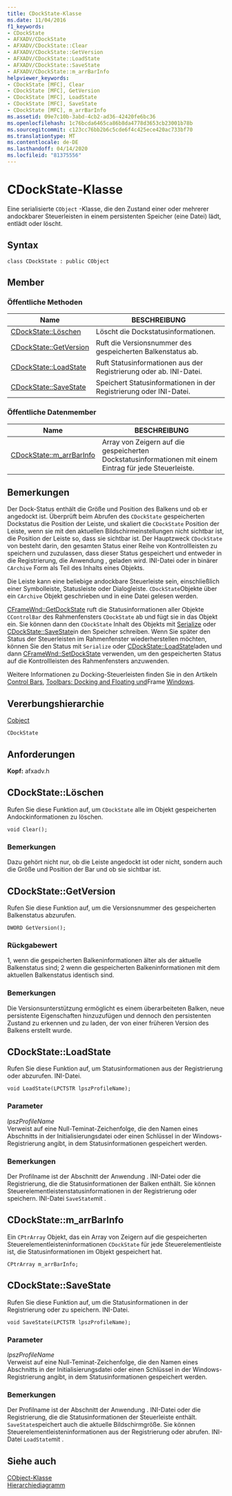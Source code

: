 ```yaml
---
title: CDockState-Klasse
ms.date: 11/04/2016
f1_keywords:
- CDockState
- AFXADV/CDockState
- AFXADV/CDockState::Clear
- AFXADV/CDockState::GetVersion
- AFXADV/CDockState::LoadState
- AFXADV/CDockState::SaveState
- AFXADV/CDockState::m_arrBarInfo
helpviewer_keywords:
- CDockState [MFC], Clear
- CDockState [MFC], GetVersion
- CDockState [MFC], LoadState
- CDockState [MFC], SaveState
- CDockState [MFC], m_arrBarInfo
ms.assetid: 09e7c10b-3abd-4cb2-ad36-42420fe6bc36
ms.openlocfilehash: 1c76bcda6465ca86b8da4778d3653cb23001b78b
ms.sourcegitcommit: c123cc76bb2b6c5cde6f4c425ece420ac733bf70
ms.translationtype: MT
ms.contentlocale: de-DE
ms.lasthandoff: 04/14/2020
ms.locfileid: "81375556"
---
```

# <a name="cdockstate-class"></a>CDockState-Klasse

Eine serialisierte `CObject` -Klasse, die den Zustand einer oder mehrerer andockbarer Steuerleisten in einem persistenten Speicher (eine Datei) lädt, entlädt oder löscht.

## <a name="syntax"></a>Syntax

```
class CDockState : public CObject
```

## <a name="members"></a>Member

### <a name="public-methods"></a>Öffentliche Methoden

|Name|BESCHREIBUNG|
|----------|-----------------|
|[CDockState::Löschen](#clear)|Löscht die Dockstatusinformationen.|
|[CDockState::GetVersion](#getversion)|Ruft die Versionsnummer des gespeicherten Balkenstatus ab.|
|[CDockState::LoadState](#loadstate)|Ruft Statusinformationen aus der Registrierung oder ab. INI-Datei.|
|[CDockState::SaveState](#savestate)|Speichert Statusinformationen in der Registrierung oder INI-Datei.|

### <a name="public-data-members"></a>Öffentliche Datenmember

|Name|BESCHREIBUNG|
|----------|-----------------|
|[CDockState::m_arrBarInfo](#m_arrbarinfo)|Array von Zeigern auf die gespeicherten Dockstatusinformationen mit einem Eintrag für jede Steuerleiste.|

## <a name="remarks"></a>Bemerkungen

Der Dock-Status enthält die Größe und Position des Balkens und ob er angedockt ist. Überprüft beim Abrufen des `CDockState` gespeicherten Dockstatus die Position der Leiste, und skaliert die `CDockState` Position der Leiste, wenn sie mit den aktuellen Bildschirmeinstellungen nicht sichtbar ist, die Position der Leiste so, dass sie sichtbar ist. Der Hauptzweck `CDockState` von besteht darin, den gesamten Status einer Reihe von Kontrollleisten zu speichern und zuzulassen, dass dieser Status gespeichert und entweder in die Registrierung, die Anwendung , geladen wird. INI-Datei oder in binärer `CArchive` Form als Teil des Inhalts eines Objekts.

Die Leiste kann eine beliebige andockbare Steuerleiste sein, einschließlich einer Symbolleiste, Statusleiste oder Dialogleiste. `CDockState`Objekte über ein `CArchive` Objekt geschrieben und in eine Datei gelesen werden.

[CFrameWnd::GetDockState](../../mfc/reference/cframewnd-class.md#getdockstate) ruft die Statusinformationen aller Objekte `CControlBar` des Rahmenfensters `CDockState` ab und fügt sie in das Objekt ein. Sie können dann den `CDockState` Inhalt des Objekts mit [Serialize](../../mfc/reference/cobject-class.md#serialize) oder [CDockState::SaveState](#savestate)in den Speicher schreiben. Wenn Sie später den Status der Steuerleisten im Rahmenfenster wiederherstellen möchten, können Sie den Status mit `Serialize` oder [CDockState::LoadState](#loadstate)laden und dann [CFrameWnd::SetDockState](../../mfc/reference/cframewnd-class.md#setdockstate) verwenden, um den gespeicherten Status auf die Kontrollleisten des Rahmenfensters anzuwenden.

Weitere Informationen zu Docking-Steuerleisten finden Sie in den Artikeln [Control Bars](../../mfc/control-bars.md), [Toolbars: Docking and Floating und](../../mfc/docking-and-floating-toolbars.md)Frame [Windows](../../mfc/frame-windows.md).

## <a name="inheritance-hierarchy"></a>Vererbungshierarchie

[Cobject](../../mfc/reference/cobject-class.md)

`CDockState`

## <a name="requirements"></a>Anforderungen

**Kopf:** afxadv.h

## <a name="cdockstateclear"></a><a name="clear"></a>CDockState::Löschen

Rufen Sie diese Funktion auf, um `CDockState` alle im Objekt gespeicherten Andockinformationen zu löschen.

```
void Clear();
```

### <a name="remarks"></a>Bemerkungen

Dazu gehört nicht nur, ob die Leiste angedockt ist oder nicht, sondern auch die Größe und Position der Bar und ob sie sichtbar ist.

## <a name="cdockstategetversion"></a><a name="getversion"></a>CDockState::GetVersion

Rufen Sie diese Funktion auf, um die Versionsnummer des gespeicherten Balkenstatus abzurufen.

```
DWORD GetVersion();
```

### <a name="return-value"></a>Rückgabewert

1, wenn die gespeicherten Balkeninformationen älter als der aktuelle Balkenstatus sind; 2 wenn die gespeicherten Balkeninformationen mit dem aktuellen Balkenstatus identisch sind.

### <a name="remarks"></a>Bemerkungen

Die Versionsunterstützung ermöglicht es einem überarbeiteten Balken, neue persistente Eigenschaften hinzuzufügen und dennoch den persistenten Zustand zu erkennen und zu laden, der von einer früheren Version des Balkens erstellt wurde.

## <a name="cdockstateloadstate"></a><a name="loadstate"></a>CDockState::LoadState

Rufen Sie diese Funktion auf, um Statusinformationen aus der Registrierung oder abzurufen. INI-Datei.

```
void LoadState(LPCTSTR lpszProfileName);
```

### <a name="parameters"></a>Parameter

*lpszProfileName*<br/>
Verweist auf eine Null-Teminat-Zeichenfolge, die den Namen eines Abschnitts in der Initialisierungsdatei oder einen Schlüssel in der Windows-Registrierung angibt, in dem Statusinformationen gespeichert werden.

### <a name="remarks"></a>Bemerkungen

Der Profilname ist der Abschnitt der Anwendung . INI-Datei oder die Registrierung, die die Statusinformationen der Balken enthält. Sie können Steuerelementleistenstatusinformationen in der Registrierung oder speichern. INI-Datei `SaveState`mit .

## <a name="cdockstatem_arrbarinfo"></a><a name="m_arrbarinfo"></a>CDockState::m_arrBarInfo

Ein `CPtrArray` Objekt, das ein Array von Zeigern auf die gespeicherten Steuerelementleisteninformationen `CDockState` für jede Steuerelementleiste ist, die Statusinformationen im Objekt gespeichert hat.

```
CPtrArray m_arrBarInfo;
```

## <a name="cdockstatesavestate"></a><a name="savestate"></a>CDockState::SaveState

Rufen Sie diese Funktion auf, um die Statusinformationen in der Registrierung oder zu speichern. INI-Datei.

```
void SaveState(LPCTSTR lpszProfileName);
```

### <a name="parameters"></a>Parameter

*lpszProfileName*<br/>
Verweist auf eine Null-Teminat-Zeichenfolge, die den Namen eines Abschnitts in der Initialisierungsdatei oder einen Schlüssel in der Windows-Registrierung angibt, in dem Statusinformationen gespeichert werden.

### <a name="remarks"></a>Bemerkungen

Der Profilname ist der Abschnitt der Anwendung . INI-Datei oder die Registrierung, die die Statusinformationen der Steuerleiste enthält. `SaveState`speichert auch die aktuelle Bildschirmgröße. Sie können Steuerelementleisteninformationen aus der Registrierung oder abrufen. INI-Datei `LoadState`mit .

## <a name="see-also"></a>Siehe auch

[CObject-Klasse](../../mfc/reference/cobject-class.md)<br/>
[Hierarchiediagramm](../../mfc/hierarchy-chart.md)

